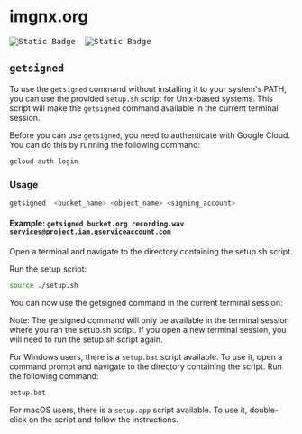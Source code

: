 # imgnx.org

<pre>
<img alt="Static Badge" src="https://img.shields.io/badge/Apple_(Silicon)-Tested_👍-blue">  <img alt="Static Badge" src="https://img.shields.io/badge/Windows_(Intel)-Not_tested-red">
</pre>

## `getsigned`


To use the `getsigned` command without installing it to your system's PATH, you can use the provided `setup.sh` script for Unix-based systems. This script will make the `getsigned` command available in the current terminal session.


Before you can use `getsigned`, you need to authenticate with Google Cloud. You can do this by running the following command:

```sh
gcloud auth login
```

### Usage

```sh
getsigned  <bucket_name> <object_name> <signing_account>
```

#### Example: `getsigned bucket.org recording.wav services@project.iam.gserviceaccount.com`

Open a terminal and navigate to the directory containing the setup.sh script.

Run the setup script:

```sh
source ./setup.sh
```

You can now use the getsigned command in the current terminal session:

Note: The getsigned command will only be available in the terminal session where you ran the setup.sh script. If you open a new terminal session, you will need to run the setup.sh script again.

For Windows users, there is a `setup.bat` script available. To use it, open a command prompt and navigate to the directory containing the script. Run the following command:

```bat
setup.bat
```

For macOS users, there is a `setup.app` script available. To use it, double-click on the script and follow the instructions.

